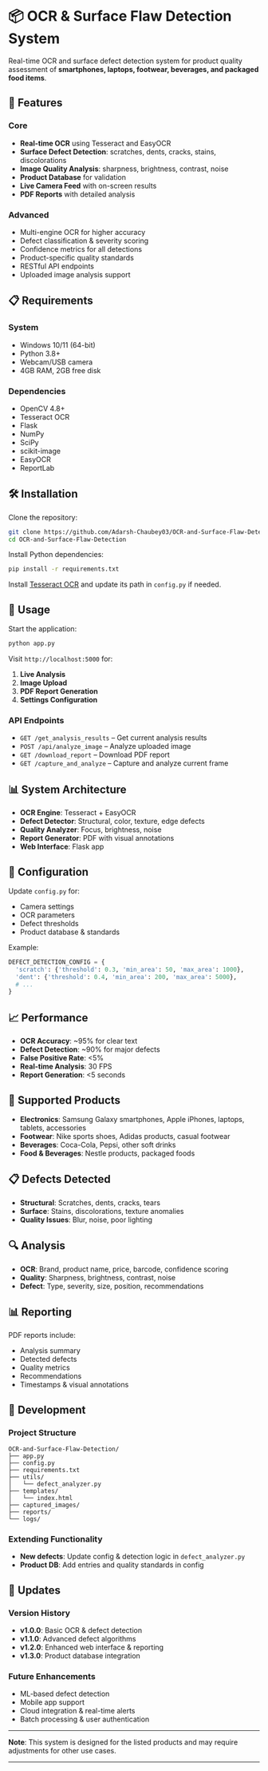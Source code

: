 
# 📦 OCR & Surface Flaw Detection System

Real-time OCR and surface defect detection system for product quality assessment of **smartphones, laptops, footwear, beverages, and packaged food items**.

## 🚀 Features

### Core

* **Real-time OCR** using Tesseract and EasyOCR
* **Surface Defect Detection**: scratches, dents, cracks, stains, discolorations
* **Image Quality Analysis**: sharpness, brightness, contrast, noise
* **Product Database** for validation
* **Live Camera Feed** with on-screen results
* **PDF Reports** with detailed analysis

### Advanced

* Multi-engine OCR for higher accuracy
* Defect classification & severity scoring
* Confidence metrics for all detections
* Product-specific quality standards
* RESTful API endpoints
* Uploaded image analysis support

## 📋 Requirements

### System

* Windows 10/11 (64-bit)
* Python 3.8+
* Webcam/USB camera
* 4GB RAM, 2GB free disk

### Dependencies

* OpenCV 4.8+
* Tesseract OCR
* Flask
* NumPy
* SciPy
* scikit-image
* EasyOCR
* ReportLab

## 🛠️ Installation

Clone the repository:

```bash
git clone https://github.com/Adarsh-Chaubey03/OCR-and-Surface-Flaw-Detection
cd OCR-and-Surface-Flaw-Detection
```

Install Python dependencies:

```bash
pip install -r requirements.txt
```

Install [Tesseract OCR](https://github.com/UB-Mannheim/tesseract/wiki) and update its path in `config.py` if needed.

## 🚀 Usage

Start the application:

```bash
python app.py
```

Visit `http://localhost:5000` for:

1. **Live Analysis**
2. **Image Upload**
3. **PDF Report Generation**
4. **Settings Configuration**

### API Endpoints

* `GET /get_analysis_results` – Get current analysis results
* `POST /api/analyze_image` – Analyze uploaded image
* `GET /download_report` – Download PDF report
* `GET /capture_and_analyze` – Capture and analyze current frame

## 📊 System Architecture

* **OCR Engine**: Tesseract + EasyOCR
* **Defect Detector**: Structural, color, texture, edge defects
* **Quality Analyzer**: Focus, brightness, noise
* **Report Generator**: PDF with visual annotations
* **Web Interface**: Flask app

## 🔧 Configuration

Update `config.py` for:

* Camera settings
* OCR parameters
* Defect thresholds
* Product database & standards

Example:

```python
DEFECT_DETECTION_CONFIG = {
  'scratch': {'threshold': 0.3, 'min_area': 50, 'max_area': 1000},
  'dent': {'threshold': 0.4, 'min_area': 200, 'max_area': 5000},
  # ...
}
```

## 📈 Performance

* **OCR Accuracy**: \~95% for clear text
* **Defect Detection**: \~90% for major defects
* **False Positive Rate**: <5%
* **Real-time Analysis**: 30 FPS
* **Report Generation**: <5 seconds

## 🎯 Supported Products

* **Electronics**: Samsung Galaxy smartphones, Apple iPhones, laptops, tablets, accessories
* **Footwear**: Nike sports shoes, Adidas products, casual footwear
* **Beverages**: Coca-Cola, Pepsi, other soft drinks
* **Food & Beverages**: Nestle products, packaged foods

## 📋 Defects Detected

* **Structural**: Scratches, dents, cracks, tears
* **Surface**: Stains, discolorations, texture anomalies
* **Quality Issues**: Blur, noise, poor lighting

## 🔍 Analysis

* **OCR**: Brand, product name, price, barcode, confidence scoring
* **Quality**: Sharpness, brightness, contrast, noise
* **Defect**: Type, severity, size, position, recommendations

## 📊 Reporting

PDF reports include:

* Analysis summary
* Detected defects
* Quality metrics
* Recommendations
* Timestamps & visual annotations

## 🔧 Development

### Project Structure

```
OCR-and-Surface-Flaw-Detection/
├── app.py
├── config.py
├── requirements.txt
├── utils/
│   └── defect_analyzer.py
├── templates/
│   └── index.html
├── captured_images/
├── reports/
└── logs/
```

### Extending Functionality

* **New defects**: Update config & detection logic in `defect_analyzer.py`
* **Product DB**: Add entries and quality standards in config

## 🔄 Updates

### Version History

* **v1.0.0**: Basic OCR & defect detection
* **v1.1.0**: Advanced defect algorithms
* **v1.2.0**: Enhanced web interface & reporting
* **v1.3.0**: Product database integration

### Future Enhancements

* ML-based defect detection
* Mobile app support
* Cloud integration & real-time alerts
* Batch processing & user authentication

---

**Note**: This system is designed for the listed products and may require adjustments for other use cases.

---


